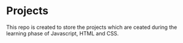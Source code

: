 # Projects

This repo is created to store the projects which are ceated during the learning phase of Javascript, HTML and CSS. 
